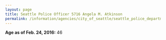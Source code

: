 ```yaml
---
layout: page
title: Seattle Police Officer 5716 Angela M. Atkinson
permalink: /information/agencies/city_of_seattle/seattle_police_department/copbook/5716/
---
```


**Age as of Feb. 24, 2016:** 46

